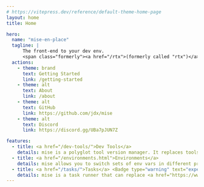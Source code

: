 ```yaml
---
# https://vitepress.dev/reference/default-theme-home-page
layout: home
title: Home

hero:
  name: "mise-en-place"
  tagline: |
      The front-end to your dev env.
      <span class="formerly"><a href="/rtx">(formerly called "rtx")</a></span>
  actions:
    - theme: brand
      text: Getting Started
      link: /getting-started
    - theme: alt
      text: About
      link: /about
    - theme: alt
      text: GitHub
      link: https://github.com/jdx/mise
    - theme: alt
      text: Discord
      link: https://discord.gg/UBa7pJUN7Z

features:
  - title: <a href="/dev-tools/">Dev Tools</a>
    details: mise is a polyglot tool version manager. It replaces tools like <a href="https://asdf-vm.com">asdf</a>, nvm, pyenv, rbenv, etc.
  - title: <a href="/environments.html">Environments</a>
    details: mise allows you to switch sets of env vars in different project directories. It can replace <a href="https://github.com/direnv/direnv">direnv</a>.
  - title: <a href="/tasks/">Tasks</a> <Badge type="warning" text="experimental" />
    details: mise is a task runner that can replace <a href="https://www.gnu.org/software/make">make</a>, or <a href="https://docs.npmjs.com/cli/v10/using-npm/scripts">npm scripts</a>.
---
```


<style>
.formerly {
    font-size: 0.7em;
    color: #666;
}
</style>
